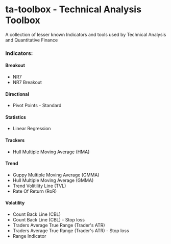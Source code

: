 # ta-toolbox - Technical Analysis Toolbox

A collection of lesser known Indicators and tools used by Technical Analysis and Quantitative Finance

### Indicators:

#### Breakout
* NR7
* NR7 Breakout

#### Directional
* Pivot Points - Standard

#### Statistics
* Linear Regression

#### Trackers
* Hull Multiple Moving Average (HMA)

#### Trend
* Guppy Multiple Moving Average (GMMA)
* Hull Multiple Moving Average (GMMA)
* Trend Volitility Line (TVL)
* Rate Of Return (RoR)

#### Volatility
* Count Back Line (CBL)
* Count Back Line (CBL) - Stop loss
* Traders Average True Range (Trader's ATR)
* Traders Average True Range (Trader's ATR) - Stop loss
* Range Indicator